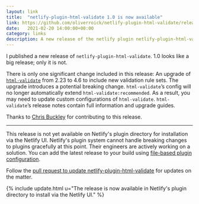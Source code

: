 ```yaml
---
layout: link
title:  "netlify-plugin-html-validate 1.0 is now available"
link: https://github.com/oliverroick/netlify-plugin-html-validate/releases/tag/v1.0.0
date:   2021-02-20 14:00:00+00:00
category: links
description: A new release of the netlify plugin netlify-plugin-html-validate is out. 
---
```


I published a new release of `netlify-plugin-html-validate`. 1.0 looks like a big release; only it is not.

There is only one significant change included in this release: An upgrade of [`html-validate`](https://html-validate.org/) from 2.23 to 4.6 to include new validation rule sets. The upgrade introduces a potential breaking change. `html-validate`’s config will no longer automatically extend `html-validate:recommended`. As a result, you may need to update custom configurations of `html-validate`. `html-validate`’s release notes contain full information and upgrade guides.

Thanks to [Chris Buckley](https://cmbuckley.co.uk) for contributing to this release. 

---

This release is not yet available on Netlify's plugin directory for installation via the Netlify UI. Netlify's plugin system cannot handle breaking changes to plugins gracefully at this point. Their engineers are actively working on a solution. You can add the latest release to your build using [file-based plugin configuration](https://docs.netlify.com/configure-builds/build-plugins/#file-based-installation).

Follow the [pull request to update netlify-plugin-html-validate](https://github.com/netlify/plugins/pull/223) for updates on the matter.

{% include update.html u="The release is now available in Netlify's plugin directory to install via the Netlify UI." %}
